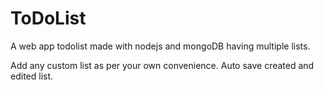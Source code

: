# ToDoList

A web app todolist made with nodejs and mongoDB having multiple lists.

Add any custom list as per your own convenience.
Auto save created and edited list.


